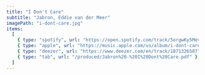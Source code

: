 ```yaml
---
title: "I Don't Care"
subtitle: "Jabron, Eddie van der Meer"
imagePath: "i-dont-care.jpg"
items:
  [
    { type: "spotify", url: "https://open.spotify.com/track/5orgwKy5MevPMecmYDVkp1" },
    { type: "apple", url: "https://music.apple.com/us/album/i-dont-care/1478171820?i=1478171837" },
    { type: "deezer", url: "https://www.deezer.com/en/track/1871326587" },
    { type: "tab", url: "/produced/Jabron%20-%20I%20Dont%20Care.pdf" },
  ]
---
```

